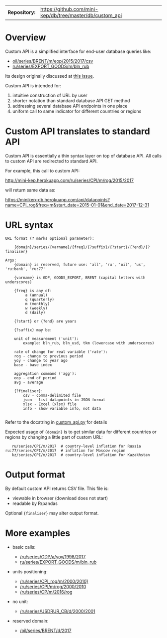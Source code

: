 <table>   
<tr>
    <td><b>Repository:</b></td>
    <td><a href="https://github.com/mini-kep/db/tree/master/db/custom_api">https://github.com/mini-kep/db/tree/master/db/custom_api</a>
    </td>
</tr>
</table>


# Overview

Custom API is a simplified interface for end-user database queries like:

- [oil/series/BRENT/m/eop/2015/2017/csv](http://mini-kep.herokuapp.com/oil/series/BRENT/m/eop/2015/2017/csv)
- [ru/series/EXPORT_GOODS/m/bln_rub](http://mini-kep.herokuapp.com/ru/series/EXPORT_GOODS/m/bln_rub)

Its design originally discussed at [this issue](https://github.com/mini-kep/frontend-app/issues/8).

Сustom API is intended for:

1. intuitive construction of URL by user
2. shorter notation than standard database API GET method 
3. addressing several database API endpoints in one place
4. uniform call to same indicator for different countries or regions

# Custom API translates to standard API  

Custom API is essentially a thin syntax layer on top of database API. 
All calls to custom API are redirected to standard API. 

For example, this call to custom API: 

<http://mini-kep.herokuapp.com/ru/series/CPI/m/rog/2015/2017>

will return same data as:

<https://minikep-db.herokuapp.com/api/datapoints?name=CPI_rog&freq=m&start_date=2015-01-01&end_date=2017-12-31>

   
URL syntax
==========

```
URL format (? marks optional parameter):

    {domain}/series/{varname}/{freq}/{?suffix}/{?start}/{?end}/{?finaliser}
    
Args:    
    {domain} is reserved, future use: 'all', 'ru', 'oil', 'us', 'ru:bank', 'ru:77'
	
    {varname} is GDP, GOODS_EXPORT, BRENT (capital letters with underscores)
	
    {freq} is any of:
         a (annual)
         q (quarterly)
         m (monthly)
         w (weekly)
         d (daily)
	 
    {?start} or {?end} are years
	
    {?suffix} may be:
	
    unit of measurement ('unit'):
        example: bln_rub, bln_usd, tkm (lowercase with underscores)
	
    rate of change for real variable ('rate'):
	rog - change to previous period
	yoy - change to year ago
	base - base index
	
    aggregation command ('agg'):
	eop - end of period
	avg - average
   
    {?finaliser}:
        csv - comma-delimited file
        json - list datapoints in JSON format       
        xlsx - Excel (xlsx) file  
        info - show variable info, not data 		
		
```

Refer to the docstring in 
[custom_api.py](https://github.com/mini-kep/helper-custom-api/blob/master/src/custom_api.py) 
for details 

Expected usage of ```{domain}``` is to get similar data 
for different countries or regions by changing a little part of custom URL:

```
   ru/series/CPI/m/2017  # country-level inflation for Russia 
ru:77/series/CPI/m/2017  # inflation for Moscow region                         
   kz/series/CPI/m/2017  # country-level inflation for Kazakhstan
```

# Output format

By default custom API returns CSV file. This file is:

- viewable in browser (download does not start)
- readable by R/pandas

Optional  ```{finaliser}``` may alter output format.


# More examples

- basic calls:
    - [/ru/series/GDP/a/yoy/1998/2017](http://minikep-db.herokuapp.com/ru/series/GDP/a/yoy/1998/2017)
    - [ru/series/EXPORT_GOODS/m/bln_rub](http://minikep-db.herokuapp.com/ru/series/EXPORT_GOODS/m/bln_rub)
    
- units positioning:
    - [/ru/series/CPI_rog/m/2000/2010)](http://minikep-db.herokuapp.com/ru/series/CPI_rog/m/2000/2010)
    - [/ru/series/CPI/m/rog/2000/2010](http://minikep-db.herokuapp.com/ru/series/CPI/m/rog/2000/2010)
    - [/ru/series/CP/m/2016/rog](https://minikep-db.herokuapp.com/ru/series/CPI/m/2016/rog)

- no unit:
    - [/ru/series/USDRUR_CB/d/2000/2001](https://minikep-db.herokuapp.com/ru/series/USDRUR_CB/d/2015/2016)

- reserved domain:
    - [/oil/series/BRENT/d/2017](https://minikep-db.herokuapp.com/oil/series/BRENT/d/2017)    
